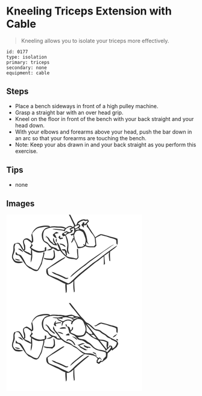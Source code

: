 # Kneeling Triceps Extension with Cable
> Kneeling allows you to isolate your triceps more effectively.

``` 
id: 0177 
type: isolation 
primary: triceps 
secondary: none 
equipment: cable 
``` 

## Steps

 - Place a bench sideways in front of a high pulley machine.
 - Grasp a straight bar with an over head grip.
 - Kneel on the floor in front of the bench with your back straight and your head down.
 - With your elbows and forearms above your head, push the bar down in an arc so that your forearms are touching the bench.
 - Note: Keep your abs drawn in and your back straight as you perform this exercise.

## Tips

 - none

## Images

<svg width="360" height="175pt" viewBox="0 0 270 175" xmlns="http://www.w3.org/2000/svg">
  <g fill="#FFF">
    <path d="M0 0h124.6c3.68 7 6.78 14.28 10.29 21.36-.59 1.17-1.18 2.33-1.77 3.5-1.92-1.15-3.86-2.67-6.21-2.61-3.31.06-5.88 2.45-8.5 4.15-6.08-4.49-13.98-2.48-20.95-3.43-3.57-.5-7.1.28-10.57 1.03-.33-.42-1-1.27-1.34-1.69-7.19-1.52-14.59-.24-21.55 1.73-7.33 2.58-12.05 9.48-14.27 16.65 1.2 4.08 1.22 8.39.93 12.6-2.96-2.39-5.59-5.75-9.58-6.37-4.31-.28-8.74 3.48-7.85 8.05.87 4.22 2.05 8.39 2.23 12.73-.42.63-.85 1.27-1.26 1.91-2.06-4.54-4.29-9.22-7.73-12.88-3.34-1.85-7.28-.18-10.54 1.04-2.93 4.25-1.23 9.62-2.26 14.36-.77 4.55-3.25 9.04-2.2 13.73 1.53 3.82 3.66 8.14 7.87 9.49 4.62 1.28 9.91 1.14 14.02-1.58-5.32-1.69-11.55.33-16.37-2.97-2.08-2.38-4.53-5.39-3.61-8.77 1-5.01 4.25-9.66 3.15-14.95-.94-3.54.75-6.76 2.19-9.87 2.16.4 4.95-.45 6.57 1.43 3.11 3.77 4.59 8.63 7.91 12.26 4.3 4.97 10.55 7.5 16.53 9.83-.68 4.66-1.3 9.35-1.17 14.07 4.2-7.66 2.99-16.62 2.4-24.95 4.92 3.04 10.51 5.92 16.47 5.35 4.26-.31 8.24-2 12.12-3.67-.12-2.49-.23-4.99-.37-7.49-3.82.4-2.43 4.29-2.58 6.9-4.76 1.24-9.85 2.29-14.68.74-4.55-1.48-8.85-3.71-12.85-6.31 1.17-1.5 2.36-2.98 3.57-4.44-.45-.71-1.33-2.14-1.78-2.86l-.85.7.03-3.5.69.94c.65-.59 1.94-1.78 2.59-2.37.79-5.47-.76-10.81-1.95-16.09 2.46-4.18 5.8-7.88 9.95-10.43 3.32-1.86 7.28-1.6 10.86-2.65 4.2-1.11 8.53-.71 12.8-.27-3.02.99-6.25 1.79-8.78 3.82-4.3 3.89-6.56 10.02-5.34 15.76.3 4.31 2.3 8.62 6 11.01 2.37 1.6 5.56 2.41 6.8 5.26 1.36 2.83 3.91 4.69 6.54 6.26-3.33 1.49-6.83 2.53-10.19 3.92 2.19.14 4.42.47 6.62.15 2.48-.44 4.15-2.44 5.9-4.06 2.98 1.6 5.83 3.43 8.71 5.2 1.83 1.13 4.03-.02 5.97-.21 3.77 4.97 8.09 9.61 13.18 13.24 5.47 4.12 12.76 2.25 18.9 4.56 2.27-1.36 4.82-3.26 4.17-6.31-.78-4.95-.57-9.97-.88-14.96-.33-.09-.99-.28-1.32-.37l-.48.22c-.38 5.07.25 10.15.94 15.16.44 2.54-1.96 4.9-4.44 3.62-6.01-1.98-12.82-1.34-18.27-4.87.4-.4 1.2-1.2 1.59-1.6-.14-2.4-.29-4.79-.38-7.19-1.14-1.54-2.12-3.23-3.55-4.53-2.25-.16-4.49.25-6.72.49 1.46 1.87 3.62 2.51 5.9 2.48 1.39 3.02 2.68 6.18 2.88 9.54-4.45-3.86-8.83-8.43-10.67-14.19-1.68-4.15-3.72-8.18-6.38-11.79-.32.82-.59 1.66-.82 2.51 1.44 4.16 3.71 7.99 5.08 12.18-2.81.52-4.9-.97-6.37-3.22-2.86-.84-5.75-1.64-8.55-2.66-3.38-1.32-5.41-4.47-7.72-7.06-2.05-2.46-5.55-2.92-7.78-5.12-3-5.98-3.03-13.38-.35-19.49.8-2.11 3.04-3.09 4.92-4.05 5.98-2.48 12.59-3.59 19.03-2.66 5.89.33 11.9.16 17.55 2.1-.61.71-1.83 2.12-2.44 2.83-7.4-1.86-15.16-2.32-22.76-1.78 8.03 2.4 16.63 1.22 24.55 4.13.83-1.5 1.64-3.01 2.43-4.53 2.05-1.24 4.07-2.54 6.23-3.57 2.01-1.22 4.17.57 6.16.92-1.64.74-3.29 1.45-4.95 2.13.41 1.9 1.45 3.5 2.82 4.85-2.01 3.58-5.81 1.93-8.43.14-1.96.84-3.93 1.65-5.92 2.44.54.42 1.08.85 1.62 1.27 1.91-.91 3.94-1.52 6.04-1.85-1.49 1.98-3.18 3.79-4.98 5.48-1.11-1.47-2.24-2.92-3.39-4.36-1.08 1.01-2.25 1.98-3.05 3.24.53 1.34 1.31 2.55 2.03 3.79 1.62-.34 3.25-.68 4.87-1.04 1.86 5.66 3.26 11.48 4.06 17.38-.19 5.36-2.17 11.05.26 16.2.6 1.7 2.43 2.24 3.86 3.02-1.35-3.22-3.01-6.53-2.57-10.12 1.11-9.27.2-19.36-4.9-27.39 3.18-3.17 7.6-3.93 11.65-5.39.96-1.76 2.1-3.42 3.27-5.03-1.97-.02-3.94-.09-5.91-.2 2.01-2.04 4.69-3.08 7.43-3.74.27 3.26 1.02 6.79-.43 9.88-1.49 2.03-4.39 1.81-6.54 2.67.66.93 1.39 1.8 2.1 2.7.9-.44 2.69-1.33 3.59-1.77l.6 6.62-2.14 1.23c-.08.94-.16 1.89-.25 2.83-1.54 1.59-2.49 3.53-2.23 5.77 2.14-2.47 4.69-4.93 4.76-8.47 2.92 5.73 6.38 11.34 7.22 17.85l.33.42.36.35c.48.01 1.44.05 1.93.07 4.68-.23 9.45-1.14 13.14-4.25 5.72 3.52 12.52 2.23 18.87 2.5 1.09-1.06 2.19-2.12 3.28-3.18-.8-5.1-.52-10.3-1.66-15.35 3.62-1.98 7.16-4.14 11.01-5.65 4.68 1.43 9.59 2.06 14.15 3.9 5 2.12 10.75 2.35 15.39 5.33 1.82 2.91-.6 7.68 2.94 9.81.72-3.88.73-7.85.16-11.75-6.15-2.87-12.96-3.63-19.31-5.91-4.66-1.06-9.16-3.01-13.94-3.4-4.14 1.08-7.47 4.04-11.01 6.31-3.02-5.51-6.88-10.49-10.01-15.94-2.02-2.84-4.19-5.6-5.04-9.06l-2.2-1.24c1.63-1.85 3.23-3.73 4.72-5.7-.71-1.12-1.38-2.28-2.19-3.32-1.41.02-2.79.36-4.17.59-4.84-2.44-9.86.36-14.05 2.81-3.68 1.58-2.83 6.48-6.03 8.66-3.81-7.11-7.08-14.49-10.78-21.66l.9-.01H270v175H0V0m98.52 34.68c-2.35 1.31-4.22 3.32-6.12 5.18 1.41 3.36 4.32 5.95 7.95 6.62-1.44-2.85-2.88-5.69-4.24-8.57 2.76-.24 5.52-.67 8.12-1.67-1.81-.71-3.72-2.6-5.71-1.56m-20.57 6.95c.61.83 1.85 2.51 2.46 3.34-1.14-.11-3.44-.35-4.58-.46 1.69.36 3.39.66 5.1.91 2.74 3.52 4.13 8.25 8.1 10.69 1.74 1.25 3.31 2.75 5.15 3.86 2.17.5 4.39.68 6.57 1.15-.36-1.22-.72-2.44-1.06-3.67-4.16-2.54-4.28-7.64-5.98-11.71-2.13 4.8.44 9.62 3.88 12.96-1.64-.55-3.28-1.09-4.91-1.67-.14-.46-.43-1.37-.57-1.83-2.7-1.42-4.88-3.58-6.13-6.38-1.5-3.47-5.04-5.22-8.03-7.19m25.57 3.05c1.07 1.44 1.87 3.29 3.6 4.07 1.86-.24 3.65-.85 5.46-1.33 0-.47 0-1.41-.01-1.88-1.73.09-3.46.2-5.19.31-.33-1.47.34-3.38-1.05-4.47-1 1.05-1.9 2.18-2.81 3.3M99.01 55c2.13-2.1 1.29-5.06 1.03-7.69-2.76 1.7-1.2 5.19-1.03 7.69m6.84 2.45c.76.78 1.53 1.54 2.31 2.3 4.04-.63 6.03 3.74 9.81 4.11-1.71-5.05-7.38-6.38-12.12-6.41m94.52 9.98c-11.84 8.16-23.63 16.36-35.55 24.41-7.75 6.65-16.25 12.33-24.08 18.89-4.89 4.15-10.51 7.82-13.82 13.47 4.51-2.34 7.73-6.37 11.75-9.38 4.76-3.62 9.26-7.56 14.11-11.06 6.34-4.22 11.69-9.77 18.18-13.8 6.09-4.62 12.68-8.56 18.48-13.56 5.54-5 12.38-8.21 18.17-12.88 2.06-1.68 4.5-2.77 6.67-4.29-5.19 1.68-9.39 5.28-13.91 8.2m-16.93 20.76c-5.03 3.74-10.43 6.99-15.23 11.05-11.97 9.95-24.87 18.86-35.67 30.17-3.14 2.3-5.56 6.29-9.59 6.91-6.76-3.43-13.91-6.03-20.46-9.9-5.51-2.04-10.98-4.23-16.45-6.37-3.84-2.44-3.03-7.73-3.92-11.6 5.61-5.09 12.62-8.14 18.79-12.42 3.58-2.18 6.96-4.67 10.59-6.77 2.34-1.47 5.02-2.83 6.17-5.53-13.55 6.33-25.48 15.57-37.64 24.15-1.27 4.62-.62 10.53 3.94 13.12 5.03 2.47 9.97 5.15 15.1 7.43 6.47 2.29 11.93 6.7 18.47 8.87-.57 6.1.59 12.19.84 18.28 1.05-.97 1.99-2.12 1.89-3.66.3-4.47.04-8.97-.2-13.44 5.59.65 9.76-3.21 13.63-6.6-.72 7.43-.49 15.06 1.04 22.38.64-.96 1.8-1.87 1.33-3.19-.63-6.8-.81-13.64-.88-20.46 11.71-11.87 25.24-21.7 38-32.38 4.16-3.67 9.14-6.23 13.32-9.87 2.33-1.98 4.72-3.89 7.2-5.69.39 5.59.45 11.19.19 16.79.85-.67 2.48-1.06 2.39-2.44-.12-5.2-1.46-10.32-1.15-15.55 3.19-2.32 6.36-4.68 9.65-6.89-1.74 4.96-.3 10.21-.05 15.3-.13 1.31.82 1.94 1.95 2.3-.02-6.33-.9-12.64-.21-18.97 4.7-4.12 10.92-6.62 14.22-12.19-12.97 8.27-25.25 17.57-37.26 27.17M23.13 67.86c3.9 1.52 6.58 5.3 10.82 5.97-1.42-1.83-2.91-3.62-4.7-5.1-1.79-1.27-4.07-.95-6.12-.87m70.53 2.56c.46 5.44 2.61 12.02-1.9 16.38-5.81.78-11.74.35-17.41-1.09.46 1.45 1.54 2.46 3.02 2.73 4.43 1.35 9.15.88 13.65 1.9 2.2-1.86 5.45-3.3 5.83-6.51.14-4.44-.17-8.94-1.53-13.18-.42-.06-1.25-.18-1.66-.23m-74.83 3.5c.1 1.96-1.38 5 1.16 5.89 1.98.86 4.63.23 6.11 2.07 7.48 8.82 11.71 21.49 23.28 25.95 4.08 2.32 9.48 6.31 13.93 2.53 3.09-3.67 4.76-8.32 7.19-12.42 1.44-7.9 4.8-15.37 5.54-23.39-.65.12-1.96.36-2.62.47 1.11 5-1.88 9.61-2.59 14.46-1.13 6.98-4.54 13.21-8.2 19.13-1.14 1.51-3.1.68-4.59.39-4.51-.93-8.03-4.09-12.14-5.93-3.1-1.35-6.1-3.42-7.52-6.6-2.44-5.05-4.91-10.1-8.29-14.61-1.62-2.61-5.06-2.74-7.73-3.57-.9-1.67-2.14-3.1-3.53-4.37m-1.86 13.64c2.39 3.27 6.88 3.46 10.57 3.06-3.08-2.17-6.98-2.37-10.57-3.06m73.09 26.11c2.29 1.93 4.58 3.99 7.52 4.89 5.85 2.15 11.44 4.88 17.13 7.38 2.83 1.91 6.79 2.68 8.99-.56-1.62-.01-3.23 0-4.84.03-6.12-3.54-12.65-6.35-19.39-8.47-2.92-1.69-5.96-3.17-9.41-3.27z"/>
    <path d="M142.46 18.31c2.55-3.97 7.15-5.69 11.44-7.05 2.37 2 5.14 1.17 7.82.42.36 2.32-1.45 3.73-3.2 4.77-.99.71-1.84 3.55-3.3 2.3.02-1.11.11-2.22.28-3.32-1.01-.12-2.01-.23-3.01-.34-.21.59-.61 1.77-.82 2.37-.76 1.09-2.32 1.98-2.02 3.52 1.42 1.76 3.08 3.31 4.72 4.87-.16-1.64-.25-3.27-.23-4.93 2.3.36 4.44-.11 6.09-1.85.01 1.62 0 3.23-.02 4.85 4.55 3.96 6.93 9.62 10.75 14.19 2.39 3.04 4.99 6.32 5.37 10.31.26 3.6.32 7.23.99 10.79-.93 1.16-1.84 2.34-2.74 3.53-5.54.13-11.33.6-16.41-2.07.44-2.09.88-4.19 1.24-6.29 1.33 1.76 2.9 3.31 4.72 4.55-.87-2.02-2.52-3.73-2.89-5.94-.94-7.24-2.12-14.92-6.36-21.03-2.2-3.74-7.66-2.31-9.91-6.04.7-1.52 2.84-3.09 1.92-4.94-.39-2.1-2.87-2.08-4.43-2.67z"/>
    <path d="M135.02 24.36c3.14-1.51 6.32-4.22 10.04-3.04-1.3 3.15-4.62 4.61-7.25 6.46-.91-1.16-1.84-2.3-2.79-3.42zM137.95 29.07c1.81-.89 3.6-1.8 5.39-2.72.59 1 1.19 2 1.79 2.99-2.66.31-5.28.87-7.9 1.41l.72-1.68zM140.23 32.27c4.02-2.26 8.74 0 12.18 2.33 2.08 3.57 3.2 7.59 4.63 11.44 1.87 4.75.22 9.8-1.03 14.46-.72-.71-1.43-1.43-2.13-2.14l-.89.97c.6.7 1.21 1.39 1.8 2.1-3.45 2.56-7.81 3.15-11.89 1.98-1.36-4.45-3.63-8.51-5.73-12.63-1.73-3.12-1.41-6.81-2.44-10.15 1.49-2.96 2.04-7 5.5-8.36zM35.29 51.34c1.23-2.46 4.74-2.49 6.88-1.36 2.4 1.65 4.61 3.57 7.09 5.11.02 1.73.13 3.46.42 5.17-1.02 1.63-2.05 3.26-3.1 4.87.99 1.23 1.99 2.45 2.96 3.7-.61 3.27-.77 6.61-.57 9.93-3.43-4.24-9.32-4.81-13.6-7.92.72-.44 1.45-.87 2.18-1.28.15-3.41.58-7.04-.87-10.24-1.15-2.46-1.95-5.26-1.39-7.98z"/>
  </g>
  <g fill="#333">
    <path d="M124.6 0h3.52l-.9.01c3.7 7.17 6.97 14.55 10.78 21.66 3.2-2.18 2.35-7.08 6.03-8.66 4.19-2.45 9.21-5.25 14.05-2.81 1.38-.23 2.76-.57 4.17-.59.81 1.04 1.48 2.2 2.19 3.32-1.49 1.97-3.09 3.85-4.72 5.7l2.2 1.24c.85 3.46 3.02 6.22 5.04 9.06 3.13 5.45 6.99 10.43 10.01 15.94 3.54-2.27 6.87-5.23 11.01-6.31 4.78.39 9.28 2.34 13.94 3.4 6.35 2.28 13.16 3.04 19.31 5.91.57 3.9.56 7.87-.16 11.75-3.54-2.13-1.12-6.9-2.94-9.81-4.64-2.98-10.39-3.21-15.39-5.33-4.56-1.84-9.47-2.47-14.15-3.9-3.85 1.51-7.39 3.67-11.01 5.65 1.14 5.05.86 10.25 1.66 15.35-1.09 1.06-2.19 2.12-3.28 3.18-6.35-.27-13.15 1.02-18.87-2.5-3.69 3.11-8.46 4.02-13.14 4.25-.49-.02-1.45-.06-1.93-.07l-.36-.35-.33-.42c-.84-6.51-4.3-12.12-7.22-17.85-.07 3.54-2.62 6-4.76 8.47-.26-2.24.69-4.18 2.23-5.77.09-.94.17-1.89.25-2.83l2.14-1.23-.6-6.62c-.9.44-2.69 1.33-3.59 1.77-.71-.9-1.44-1.77-2.1-2.7 2.15-.86 5.05-.64 6.54-2.67 1.45-3.09.7-6.62.43-9.88-2.74.66-5.42 1.7-7.43 3.74 1.97.11 3.94.18 5.91.2-1.17 1.61-2.31 3.27-3.27 5.03-4.05 1.46-8.47 2.22-11.65 5.39 5.1 8.03 6.01 18.12 4.9 27.39-.44 3.59 1.22 6.9 2.57 10.12-1.43-.78-3.26-1.32-3.86-3.02-2.43-5.15-.45-10.84-.26-16.2-.8-5.9-2.2-11.72-4.06-17.38-1.62.36-3.25.7-4.87 1.04-.72-1.24-1.5-2.45-2.03-3.79.8-1.26 1.97-2.23 3.05-3.24 1.15 1.44 2.28 2.89 3.39 4.36 1.8-1.69 3.49-3.5 4.98-5.48-2.1.33-4.13.94-6.04 1.85-.54-.42-1.08-.85-1.62-1.27 1.99-.79 3.96-1.6 5.92-2.44 2.62 1.79 6.42 3.44 8.43-.14-1.37-1.35-2.41-2.95-2.82-4.85 1.66-.68 3.31-1.39 4.95-2.13-1.99-.35-4.15-2.14-6.16-.92-2.16 1.03-4.18 2.33-6.23 3.57-.79 1.52-1.6 3.03-2.43 4.53-7.92-2.91-16.52-1.73-24.55-4.13 7.6-.54 15.36-.08 22.76 1.78.61-.71 1.83-2.12 2.44-2.83-5.65-1.94-11.66-1.77-17.55-2.1-6.44-.93-13.05.18-19.03 2.66-1.88.96-4.12 1.94-4.92 4.05-2.68 6.11-2.65 13.51.35 19.49 2.23 2.2 5.73 2.66 7.78 5.12 2.31 2.59 4.34 5.74 7.72 7.06 2.8 1.02 5.69 1.82 8.55 2.66 1.47 2.25 3.56 3.74 6.37 3.22-1.37-4.19-3.64-8.02-5.08-12.18.23-.85.5-1.69.82-2.51 2.66 3.61 4.7 7.64 6.38 11.79 1.84 5.76 6.22 10.33 10.67 14.19-.2-3.36-1.49-6.52-2.88-9.54-2.28.03-4.44-.61-5.9-2.48 2.23-.24 4.47-.65 6.72-.49 1.43 1.3 2.41 2.99 3.55 4.53.09 2.4.24 4.79.38 7.19-.39.4-1.19 1.2-1.59 1.6 5.45 3.53 12.26 2.89 18.27 4.87 2.48 1.28 4.88-1.08 4.44-3.62-.69-5.01-1.32-10.09-.94-15.16l.48-.22c.33.09.99.28 1.32.37.31 4.99.1 10.01.88 14.96.65 3.05-1.9 4.95-4.17 6.31-6.14-2.31-13.43-.44-18.9-4.56-5.09-3.63-9.41-8.27-13.18-13.24-1.94.19-4.14 1.34-5.97.21-2.88-1.77-5.73-3.6-8.71-5.2-1.75 1.62-3.42 3.62-5.9 4.06-2.2.32-4.43-.01-6.62-.15 3.36-1.39 6.86-2.43 10.19-3.92-2.63-1.57-5.18-3.43-6.54-6.26-1.24-2.85-4.43-3.66-6.8-5.26-3.7-2.39-5.7-6.7-6-11.01-1.22-5.74 1.04-11.87 5.34-15.76 2.53-2.03 5.76-2.83 8.78-3.82-4.27-.44-8.6-.84-12.8.27-3.58 1.05-7.54.79-10.86 2.65-4.15 2.55-7.49 6.25-9.95 10.43 1.19 5.28 2.74 10.62 1.95 16.09-.65.59-1.94 1.78-2.59 2.37l-.69-.94-.03 3.5.85-.7c.45.72 1.33 2.15 1.78 2.86-1.21 1.46-2.4 2.94-3.57 4.44 4 2.6 8.3 4.83 12.85 6.31 4.83 1.55 9.92.5 14.68-.74.15-2.61-1.24-6.5 2.58-6.9.14 2.5.25 5 .37 7.49-3.88 1.67-7.86 3.36-12.12 3.67-5.96.57-11.55-2.31-16.47-5.35.59 8.33 1.8 17.29-2.4 24.95-.13-4.72.49-9.41 1.17-14.07-5.98-2.33-12.23-4.86-16.53-9.83-3.32-3.63-4.8-8.49-7.91-12.26-1.62-1.88-4.41-1.03-6.57-1.43-1.44 3.11-3.13 6.33-2.19 9.87 1.1 5.29-2.15 9.94-3.15 14.95-.92 3.38 1.53 6.39 3.61 8.77 4.82 3.3 11.05 1.28 16.37 2.97-4.11 2.72-9.4 2.86-14.02 1.58-4.21-1.35-6.34-5.67-7.87-9.49-1.05-4.69 1.43-9.18 2.2-13.73 1.03-4.74-.67-10.11 2.26-14.36 3.26-1.22 7.2-2.89 10.54-1.04 3.44 3.66 5.67 8.34 7.73 12.88.41-.64.84-1.28 1.26-1.91-.18-4.34-1.36-8.51-2.23-12.73-.89-4.57 3.54-8.33 7.85-8.05 3.99.62 6.62 3.98 9.58 6.37.29-4.21.27-8.52-.93-12.6 2.22-7.17 6.94-14.07 14.27-16.65 6.96-1.97 14.36-3.25 21.55-1.73.34.42 1.01 1.27 1.34 1.69 3.47-.75 7-1.53 10.57-1.03 6.97.95 14.87-1.06 20.95 3.43 2.62-1.7 5.19-4.09 8.5-4.15 2.35-.06 4.29 1.46 6.21 2.61.59-1.17 1.18-2.33 1.77-3.5C131.38 14.28 128.28 7 124.6 0m17.86 18.31c1.56.59 4.04.57 4.43 2.67.92 1.85-1.22 3.42-1.92 4.94 2.25 3.73 7.71 2.3 9.91 6.04 4.24 6.11 5.42 13.79 6.36 21.03.37 2.21 2.02 3.92 2.89 5.94-1.82-1.24-3.39-2.79-4.72-4.55-.36 2.1-.8 4.2-1.24 6.29 5.08 2.67 10.87 2.2 16.41 2.07.9-1.19 1.81-2.37 2.74-3.53-.67-3.56-.73-7.19-.99-10.79-.38-3.99-2.98-7.27-5.37-10.31-3.82-4.57-6.2-10.23-10.75-14.19.02-1.62.03-3.23.02-4.85-1.65 1.74-3.79 2.21-6.09 1.85-.02 1.66.07 3.29.23 4.93-1.64-1.56-3.3-3.11-4.72-4.87-.3-1.54 1.26-2.43 2.02-3.52.21-.6.61-1.78.82-2.37 1 .11 2 .22 3.01.34-.17 1.1-.26 2.21-.28 3.32 1.46 1.25 2.31-1.59 3.3-2.3 1.75-1.04 3.56-2.45 3.2-4.77-2.68.75-5.45 1.58-7.82-.42-4.29 1.36-8.89 3.08-11.44 7.05m-7.44 6.05c.95 1.12 1.88 2.26 2.79 3.42 2.63-1.85 5.95-3.31 7.25-6.46-3.72-1.18-6.9 1.53-10.04 3.04m2.93 4.71l-.72 1.68c2.62-.54 5.24-1.1 7.9-1.41-.6-.99-1.2-1.99-1.79-2.99-1.79.92-3.58 1.83-5.39 2.72m2.28 3.2c-3.46 1.36-4.01 5.4-5.5 8.36 1.03 3.34.71 7.03 2.44 10.15 2.1 4.12 4.37 8.18 5.73 12.63 4.08 1.17 8.44.58 11.89-1.98-.59-.71-1.2-1.4-1.8-2.1l.89-.97c.7.71 1.41 1.43 2.13 2.14 1.25-4.66 2.9-9.71 1.03-14.46-1.43-3.85-2.55-7.87-4.63-11.44-3.44-2.33-8.16-4.59-12.18-2.33M35.29 51.34c-.56 2.72.24 5.52 1.39 7.98 1.45 3.2 1.02 6.83.87 10.24-.73.41-1.46.84-2.18 1.28 4.28 3.11 10.17 3.68 13.6 7.92-.2-3.32-.04-6.66.57-9.93-.97-1.25-1.97-2.47-2.96-3.7 1.05-1.61 2.08-3.24 3.1-4.87-.29-1.71-.4-3.44-.42-5.17-2.48-1.54-4.69-3.46-7.09-5.11-2.14-1.13-5.65-1.1-6.88 1.36z"/>
    <path d="M98.52 34.68c1.99-1.04 3.9.85 5.71 1.56-2.6 1-5.36 1.43-8.12 1.67 1.36 2.88 2.8 5.72 4.24 8.57-3.63-.67-6.54-3.26-7.95-6.62 1.9-1.86 3.77-3.87 6.12-5.18zM77.95 41.63c2.99 1.97 6.53 3.72 8.03 7.19 1.25 2.8 3.43 4.96 6.13 6.38.14.46.43 1.37.57 1.83 1.63.58 3.27 1.12 4.91 1.67-3.44-3.34-6.01-8.16-3.88-12.96 1.7 4.07 1.82 9.17 5.98 11.71.34 1.23.7 2.45 1.06 3.67-2.18-.47-4.4-.65-6.57-1.15-1.84-1.11-3.41-2.61-5.15-3.86-3.97-2.44-5.36-7.17-8.1-10.69-1.71-.25-3.41-.55-5.1-.91 1.14.11 3.44.35 4.58.46-.61-.83-1.85-2.51-2.46-3.34zM103.52 44.68c.91-1.12 1.81-2.25 2.81-3.3 1.39 1.09.72 3 1.05 4.47 1.73-.11 3.46-.22 5.19-.31.01.47.01 1.41.01 1.88-1.81.48-3.6 1.09-5.46 1.33-1.73-.78-2.53-2.63-3.6-4.07zM99.01 55c-.17-2.5-1.73-5.99 1.03-7.69.26 2.63 1.1 5.59-1.03 7.69zM105.85 57.45c4.74.03 10.41 1.36 12.12 6.41-3.78-.37-5.77-4.74-9.81-4.11-.78-.76-1.55-1.52-2.31-2.3zM200.37 67.43c4.52-2.92 8.72-6.52 13.91-8.2-2.17 1.52-4.61 2.61-6.67 4.29-5.79 4.67-12.63 7.88-18.17 12.88-5.8 5-12.39 8.94-18.48 13.56-6.49 4.03-11.84 9.58-18.18 13.8-4.85 3.5-9.35 7.44-14.11 11.06-4.02 3.01-7.24 7.04-11.75 9.38 3.31-5.65 8.93-9.32 13.82-13.47 7.83-6.56 16.33-12.24 24.08-18.89 11.92-8.05 23.71-16.25 35.55-24.41z"/>
    <path d="M183.44 88.19c12.01-9.6 24.29-18.9 37.26-27.17-3.3 5.57-9.52 8.07-14.22 12.19-.69 6.33.19 12.64.21 18.97-1.13-.36-2.08-.99-1.95-2.3-.25-5.09-1.69-10.34.05-15.3-3.29 2.21-6.46 4.57-9.65 6.89-.31 5.23 1.03 10.35 1.15 15.55.09 1.38-1.54 1.77-2.39 2.44.26-5.6.2-11.2-.19-16.79-2.48 1.8-4.87 3.71-7.2 5.69-4.18 3.64-9.16 6.2-13.32 9.87-12.76 10.68-26.29 20.51-38 32.38.07 6.82.25 13.66.88 20.46.47 1.32-.69 2.23-1.33 3.19-1.53-7.32-1.76-14.95-1.04-22.38-3.87 3.39-8.04 7.25-13.63 6.6.24 4.47.5 8.97.2 13.44.1 1.54-.84 2.69-1.89 3.66-.25-6.09-1.41-12.18-.84-18.28-6.54-2.17-12-6.58-18.47-8.87-5.13-2.28-10.07-4.96-15.1-7.43-4.56-2.59-5.21-8.5-3.94-13.12 12.16-8.58 24.09-17.82 37.64-24.15-1.15 2.7-3.83 4.06-6.17 5.53-3.63 2.1-7.01 4.59-10.59 6.77-6.17 4.28-13.18 7.33-18.79 12.42.89 3.87.08 9.16 3.92 11.6 5.47 2.14 10.94 4.33 16.45 6.37 6.55 3.87 13.7 6.47 20.46 9.9 4.03-.62 6.45-4.61 9.59-6.91 10.8-11.31 23.7-20.22 35.67-30.17 4.8-4.06 10.2-7.31 15.23-11.05zM23.13 67.86c2.05-.08 4.33-.4 6.12.87 1.79 1.48 3.28 3.27 4.7 5.1-4.24-.67-6.92-4.45-10.82-5.97zM93.66 70.42c.41.05 1.24.17 1.66.23 1.36 4.24 1.67 8.74 1.53 13.18-.38 3.21-3.63 4.65-5.83 6.51-4.5-1.02-9.22-.55-13.65-1.9-1.48-.27-2.56-1.28-3.02-2.73 5.67 1.44 11.6 1.87 17.41 1.09 4.51-4.36 2.36-10.94 1.9-16.38zM18.83 73.92c1.39 1.27 2.63 2.7 3.53 4.37 2.67.83 6.11.96 7.73 3.57 3.38 4.51 5.85 9.56 8.29 14.61 1.42 3.18 4.42 5.25 7.52 6.6 4.11 1.84 7.63 5 12.14 5.93 1.49.29 3.45 1.12 4.59-.39 3.66-5.92 7.07-12.15 8.2-19.13.71-4.85 3.7-9.46 2.59-14.46.66-.11 1.97-.35 2.62-.47-.74 8.02-4.1 15.49-5.54 23.39-2.43 4.1-4.1 8.75-7.19 12.42-4.45 3.78-9.85-.21-13.93-2.53-11.57-4.46-15.8-17.13-23.28-25.95-1.48-1.84-4.13-1.21-6.11-2.07-2.54-.89-1.06-3.93-1.16-5.89zM16.97 87.56c3.59.69 7.49.89 10.57 3.06-3.69.4-8.18.21-10.57-3.06z"/>
    <path d="M90.06 113.67c3.45.1 6.49 1.58 9.41 3.27 6.74 2.12 13.27 4.93 19.39 8.47 1.61-.03 3.22-.04 4.84-.03-2.2 3.24-6.16 2.47-8.99.56-5.69-2.5-11.28-5.23-17.13-7.38-2.94-.9-5.23-2.96-7.52-4.89z"/>
  </g>
</svg>

<svg width="360" height="175pt" viewBox="0 0 270 175" xmlns="http://www.w3.org/2000/svg">
  <g fill="#FFF">
    <path d="M0 0h124.53c2.16 2.99 4 6.23 6.54 8.93 5.67 5.7 9.95 12.58 15.31 18.56-2.46-.51-4.94-.88-7.42-1.26-3.22-.59-5.9-2.78-9.12-3.39-4.35.03-8.48 2.01-12.85 1.9-3.62-.53-7.19-1.5-10.89-1.4-6.42.14-12.94-1.33-19.22.68l-1.36-1.68c-6.97-1.57-14.1-.2-20.9 1.5C57 26.26 52.03 33.3 49.74 40.66c1.21 4.1 1.21 8.44.91 12.67-3.07-2.86-6.28-5.76-10.46-6.85-2.89 1.28-6.69 2.7-6.91 6.42-.12 5.02 2.3 9.74 2.21 14.81l-1.3 1.9c-2.05-4.52-4.29-9.13-7.66-12.81-3.3-1.87-7.3-.26-10.56.97-3.15 4.55-1.01 10.36-2.49 15.39-.99 4.71-3.73 9.93-1.21 14.6 1.59 3.34 3.89 6.96 7.79 7.76 4.46.72 9.45.94 13.32-1.8-4.35-.91-8.86-.53-13.22-1.38-3.6-.71-5.57-4.19-6.86-7.3-.52-4.66 2.31-8.74 3.25-13.15.43-2.96-.4-5.92-.21-8.89.6-2 1.56-3.86 2.34-5.8 2.17.4 4.99-.48 6.61 1.41 3.12 3.78 4.61 8.64 7.92 12.29 4.31 4.94 10.57 7.51 16.55 9.81-.65 4.67-1.3 9.37-1.21 14.1 4.15-7.68 3.01-16.61 2.4-24.95 4.01 2.43 8.3 4.69 13.01 5.3 3.31.25 6.57-.5 9.84-.88.26 5.5-2 10.61-3.09 15.9-1.03 4.92-2.81 9.71-5.46 13.99-1.2 1.77-1.84 4.12-3.74 5.28-4.56.15-8.58-2.41-12.39-4.61-3.69-2.15-8.24-3.61-10.35-7.64-2.95-5.6-5.41-11.58-9.64-16.4-1.89-1.49-4.42-1.83-6.67-2.53a74.178 74.178 0 0 0-3.61-4.47c-.14 1.83-.26 3.67-.36 5.51 2.67.99 6.11.66 8.04 3.06 6.25 7.84 10.42 17.47 18.66 23.59 5.15 1.44 9.17 6.21 14.77 5.91 5.02-.85 6.19-6.58 8.58-10.24 2.71-4.02 2.95-8.97 4.37-13.48 1.3-4.76 3.32-9.54 2.71-14.59 1.22-.72 2.5-1.37 3.62-2.26.29-2.23.11-4.48.12-6.72-.97.05-1.94.11-2.91.16.08 2.04.17 4.09.29 6.13-5.03 1.47-10.52 2.43-15.6.59-4.24-1.54-8.3-3.59-12.08-6.07 1.16-1.51 2.35-3.01 3.56-4.49-.47-.74-1.42-2.22-1.89-2.96L49.89 59c-.03-1.34-.06-2.67-.08-4.01l.66 1.39c.71-.63 2.13-1.89 2.85-2.52.76-5.48-.79-10.83-1.98-16.13 2.46-4.15 5.77-7.83 9.89-10.39 3.33-1.86 7.28-1.65 10.88-2.67 4.23-1.2 8.63-.71 12.93-.28-3.03.98-6.25 1.81-8.79 3.83-4.36 3.9-6.58 10.1-5.35 15.86.3 4.33 2.38 8.64 6.12 10.99 2.37 1.56 5.48 2.4 6.69 5.23 1.37 2.82 3.93 4.64 6.54 6.2-3.33 1.55-6.86 2.53-10.25 3.91 2.16.15 4.35.45 6.52.18 2.44-.52 4.1-2.53 6.13-3.82 3.12 1.12 5.58 3.38 8.34 5.13 2.59 1.02 5.48.48 8.2.47 2.75 2.08 5.38 4.4 8.55 5.84 4.66 2.4 10 3.48 14.1 6.89 3.02 2.51 7.1 3.31 9.94 6.1 4.17 3.79 8.37 7.65 13.56 10.04-5.77 1.07-9.55 5.82-14.07 9.1-5.21 4.34-11.11 8.24-14.54 14.27 4.34-2.84 7.92-6.63 11.98-9.83 5.7-4.52 11.36-9.08 17.14-13.49 7.5.98 15.25 1.28 22.17 4.67 1.31 1.58 2.59 3.17 3.97 4.68-.69.88-1.38 1.76-2.08 2.64-.12 1.6-.23 3.2-.32 4.8 1.52.88 3.04 1.75 4.56 2.63 1.26-1 2.51-2.02 3.77-3.03l-.87-.72c1.29-.11 2.58-.23 3.88-.33 3.33-2.38 6.81-4.7 9.52-7.8.91-2.92.9-6.01 1.09-9.03 2.72-2.45 5.49-4.85 7.99-7.53l1.29 1.77c2.38-2.01 4.78-3.98 7.33-5.77 2.56-1.68 3.19-4.93 4.55-7.48-.67-2.69-1.65-5.66-4.46-6.82-6.98-3.14-13.95-6.61-19.73-11.72-3.07-2.3-6.71-3.73-9.5-6.44-3.4-3.17-8.26-3.36-12.59-4.24-.37-.38-1.11-1.15-1.48-1.53l-.56-.41c-4.03-3.93-7.99-8.15-13.22-10.49-3.85-1.35-5.37-5.42-8.16-8.04-2.08-1.93-4.18-3.86-5.92-6.12C140.54 16.64 134.01 8.3 127.42 0H270v175H0V0m177.57 44.5c-.73.03-2.19.1-2.93.14 1.24.56 2.57 1.78 3.99.96 3.37-1.64 6.45-3.86 10.04-5.05 4.36 1.55 9.06 1.87 13.36 3.59 5.19 2.5 11.31 2.51 16.22 5.67 1.91 2.81-1.06 8.15 2.92 9.38.61-3.75.68-7.58-.04-11.32-3.72-1.63-7.56-2.94-11.58-3.61-6.82-1.92-13.59-4.13-20.51-5.67-4.42.16-7.82 3.74-11.47 5.91m34.32 23.35c4.02-.51 6.71-3.71 8.84-6.85-2.96 2.25-6.95 3.45-8.84 6.85m-188.82-.07c3.88 1.62 6.67 5.16 10.82 6.17-1.33-1.9-2.83-3.71-4.62-5.18-1.82-1.25-4.12-.97-6.2-.99m70.71 2.12c.13 5.61 2.66 12.37-1.98 16.89-5.82.88-11.76.37-17.44-1.06.29.47.86 1.41 1.14 1.88 4.81 2.47 10.44 1.47 15.57 2.7 2.64-2.05 6.43-4.14 5.79-8.11-.4-4.11.59-9.41-3.08-12.3m124.88 2c.32 1.36 2.1 2.57 3.47 2.02 1.17-1.68-2.63-3.77-3.47-2.02M112.47 86.33c-10.59 5.76-20.33 12.93-30.13 19.9-1.03.8-2.71 1.31-2.56 2.9-.95 4.31.09 9.51 4.19 11.84 5.01 2.47 9.94 5.13 15.04 7.42 6.51 2.27 11.96 6.72 18.54 8.88-.53 6.13.56 12.26.89 18.38.89-1.05 1.89-2.18 1.82-3.67.29-4.5.04-9.02-.2-13.53 5.61.68 9.76-3.23 13.65-6.6-.67 7.47-.54 15.13 1.09 22.47.53-1.02 1.64-1.93 1.25-3.22-.64-6.82-.8-13.68-.86-20.53 9.28-9.4 19.77-17.51 29.96-25.88-1.55.18-3.27 0-4.57 1.02-6.87 4.61-13.07 10.11-19.36 15.48-4.78 3.86-8.65 8.69-13.48 12.5-1.53 1.24-3.42 3.5-5.59 2.31-4.91-2.76-10.34-4.41-15.23-7.19-6.76-3.95-14.51-5.74-21.51-9.14-3.16-2.85-2.56-7.6-3.24-11.43 2.53-1.93 5.04-3.91 7.79-5.52 8.85-5.17 17.44-10.77 25.9-16.54-1.13-.37-2.37-.67-3.39.15m-95.53 1.26c2.5 3.14 6.9 3.44 10.6 3.02-3.12-2.11-7-2.37-10.6-3.02M90.1 113.7c2.29 1.91 4.57 3.96 7.49 4.84 5.9 2.16 11.53 4.9 17.26 7.44 2.75 1.85 6.64 2.6 8.76-.57-1.59-.01-3.17-.01-4.75.02-6.16-3.5-12.67-6.37-19.43-8.49-2.89-1.68-5.92-3.07-9.33-3.24z"/>
    <path d="M80.78 27.77c6.16-2.22 12.88-3.56 19.38-2.19 4.45.08 8.91.07 13.29.97-3.56.72-7.1 1.58-10.7 2.08-3.75-.16-7.52-.55-11.26 0 3.19.8 6.47 1.22 9.73 1.72.49 1.03.9 2.08 1.3 3.14 3.03 1.26 5.91 2.83 8.87 4.23-.87 2.51-1.39 5.14-1.03 7.8 1.47-1.79 1.81-4.14 2.59-6.26 4.17-5.11 11.91-6.23 17.41-2.56-.66 1.05-1.28 2.13-1.85 3.23.59.87 1.22 1.72 1.89 2.55 1.36-2.54 2.04-5.77 4.67-7.37 2.21-1.41 4.38-3.03 6.94-3.72 4.69-.32 10.03 2.03 11.72 6.68 2.11 5.35 5.19 11.01 3.69 16.93-1.15 3.09-1.73 7.25-5.42 8.33-4.98 1.29-10.86 1.9-15.35-1.12-2.97-1.81-6.85-1.98-9.18-4.82 1.79-1.81 3.51-3.68 5.24-5.55-.04-1.55-.06-3.11-.08-4.67-.41.14-1.24.43-1.65.57.21 2.74-1.16 4.91-3.15 6.64-.72-2.04-1.18-4.19-2.18-6.12-1.2-1.52-3.37-1.79-5-2.61 2.44 4.22 4.02 8.85 4.83 13.65 2.71 1.63 5.56 3.03 8.48 4.26 3.22 1.35 4.9 4.65 7.21 7.07 2.2 2.57 5.88 2.45 8.91 3.22 4.99.95 7.92 5.85 12.77 7.19 5.45 1.81 8.27 7.29 13.18 9.94 6.46 4.44 14.89 3.58 21.77 7.08.8 2.33.23 4.94.42 7.38-1.73 1.83-3.5 3.62-5.22 5.46-.21 2.05-1.56 3.54-3.04 4.84a266.6 266.6 0 0 1-1.52-2.02c-1.59 1.26-3.17 2.55-4.75 3.82-.84-.77-1.68-1.54-2.51-2.31 1.74-1.76 2.6-5.33 5.45-5.38 1.05 1.17 1.96 2.53 3.43 3.23-.95-2.14-2.56-3.86-4.26-5.42-.76.44-1.52.88-2.27 1.31-1.26-.73-2.53-1.45-3.81-2.13-.88-2.42-1.47-4.95-1.62-7.52-2.12-.94-4.3-1.75-6.55-2.27 1.22 2.4 3.76 3.26 6.17 3.98v3.87c-5.06-6.37-13.71-4.8-20.81-5.56-6.15-2.47-11.4-6.6-16.27-11.01-2.81-2.82-7.11-3.2-9.89-6.03-4.21-4.07-10.4-4.63-15.13-7.81-3.04-2.49-6.56-4.61-8.64-8.05-1.73-3.01-4.09-5.58-5.92-8.52-4.37-2.63-5.38-7.88-7.4-12.18-.21 2.03-1.42 4.27-.15 6.19 3.7 6.74 10.12 11.54 13.48 18.54-1.98-.21-3.95-.47-5.92-.77a33.57 33.57 0 0 0-1.46-3.09c-3.81-1.7-8.4-1.75-11.63-4.63-2.03-1.64-3.39-3.9-5.16-5.79-2.04-2.12-5.41-2.35-7.35-4.55-3.1-6.28-2.95-14.02.03-20.33 1.27-1.74 3.38-2.65 5.28-3.54m13.97 15.5c1.1 1.48 2.82 2.27 4.56 2.71l-1.2-4.72c3.79-1.14 7.73-1.61 11.67-1.84-.45-.39-1.34-1.18-1.78-1.58-3.52-.06-7.01.84-10.34 1.9.69-1.58 1.15-3.24 1.35-4.95-2.16 2.28-4.6 5.13-4.26 8.48m-16.84-1.09c.69.66 2.06 1.99 2.74 2.66-1.65-.07-3.3-.12-4.95-.16 1.68.25 3.37.46 5.06.61 2.26 2.83 3.7 6.22 6.03 9 2.52 2.08 5.22 3.95 7.69 6.1.7-.06 2.1-.19 2.8-.26-4.03-3.84-9.33-6.7-11.71-11.98-1.23-2.68-4.07-3.93-6.15-5.83-.38-.03-1.13-.11-1.51-.14m39.74-.41c.37 1.43.76 2.86 1.15 4.29.44.18 1.33.53 1.78.71-.16-1.37-.3-2.73-.44-4.1-.62-.22-1.87-.67-2.49-.9m-11.98 8.94c4.34.38 8.66-.31 12.99-.46-.13-.39-.38-1.17-.5-1.56-4.22-1.5-9-.87-12.49 2.02m-3.84 6.6c3.44 2.16 7.42 3.15 11.3 4.21-.31-1.1-1.03-1.93-2.16-2.22-2.82-1.44-5.95-2.26-9.14-1.99m16.24 6.17c2.49.64 5.06.66 7.61.73-.16-1.24-.34-2.48-.5-3.72-2.84-.37-5.2 1-7.11 2.99m12.5 2.5c3.6 2.12 7.09 4.4 10.22 7.2-.36-4.9-6.28-6.24-10.22-7.2m-7.95 5.67c-1.41.52-2.73 1.45-3.39 2.84 1.72.69 3.14-.65 4.67-1.2 4.1 1.14 8.24 3.63 10.15 7.58.66 1.2 1.41 3.02 3.22 2.34-1.74-6.24-8.04-11.59-14.65-11.56m18.7 11.34c-.03.05-.11.15-.15.2 3.62-.25 4.33 4.09 7.03 5.61 2.3 1.36 4.7 2.53 6.97 3.93 2.17 1.33 4.81.52 7.18.31-.76-.18-2.29-.53-3.05-.71-4.49-3.15-9.97-4.65-14.16-8.26 3.92-1.1 7.44-3.75 11.7-2.93-1.32-.51-2.62-1.05-3.91-1.63-4.19.06-7.44 3.3-11.61 3.48m13.09.21c-.13.39-.4 1.18-.54 1.58 2.03 2.66 5.32 3.72 8.31 4.87.07-.3.22-.89.3-1.18 1.81.16 3.63.27 5.45.3l-1.32-1.83c-4.36-.14-8.38-1.78-12.2-3.74zM122.49 26.58c3.17-.48 6.35-1.32 9.59-1.16 1.13.87 2.21 1.8 3.24 2.79-4.41 1.21-8.66-.36-12.83-1.63z"/>
    <path d="M111.39 28.92c2.23-.36 4.44-.81 6.68-1.03 4.24.15 8.23 1.78 12.35 2.62-.07.43-.22 1.28-.3 1.7.93.14 2.8.41 3.74.55-.92.94-1.83 1.87-2.74 2.81-3.1-2.41-7.33-3.77-11.18-2.51-2.44.67-4.57 2.11-6.98 2.88-3.53-.22-6.08-3.24-9.57-3.67-.29-.48-.87-1.45-1.16-1.94 3.28.18 6.57.46 9.82 1.03-.16-.61-.49-1.83-.66-2.44zM130.13 30.29c4.45 1.02 8.61-2.71 12.92-1.16-2.48.71-5.1 1.12-7.34 2.47-1.88-.34-3.77-.66-5.58-1.31zM160.07 41.55c7.51 2.04 10.87 10.12 18.09 12.66 3.14.83 6.77.96 9.15 3.48 3.41 3.48 8.53 4.53 11.74 8.26 2.08 2.59 5.34 3.6 8.37 4.64.3.39.91 1.19 1.22 1.59 3.87 1.73 7.93 3.33 11.25 6.02-.53 5.08-3.82 10.04-8.67 12 .27-2.04-.77-3.77-1.68-5.46l-4.01-.51c-.94 1.46-1.9 2.92-2.92 4.33-1.11-1.83.03-3.72.3-5.59.07-1.96-.13-3.93.1-5.88-4.04-2.16-8.28-4.36-12.97-4.5-2.5-.35-5.76.26-7.26-2.31-7.52-9.62-15.04-19.23-22.71-28.73zM157.13 41.47c4.76 6.02 9.64 11.94 14.22 18.1-.13.32-.37.97-.49 1.29-2.24 1.66-4.85-.7-7.13-1.27-1.26-1.42-2.76-2.58-4.29-3.69.23-4.93.14-9.94-2.31-14.43zM37.92 49.44c4.59-1.08 7.51 3.63 11.15 5.52.13 1.78.33 3.55.65 5.31-1.03 1.64-2.08 3.27-3.13 4.89 1 1.21 2 2.41 2.98 3.64-.53 3.31-.76 6.67-.64 10.02-3.35-4.34-9.33-4.82-13.59-7.98.73-.44 1.47-.87 2.21-1.29.25-3.97.44-8.18-1.55-11.77-.99-2.65-2.13-7.85 1.92-8.34z"/>
    <path d="M158.96 58.5c5.36 3.01 8.99 8.36 14.66 10.91 3.49 2.13 8.04 2.79 10.55 6.28 3.12 3.94 6.18 7.92 9.33 11.83 1.75 2.25 3.97 4.41 4.1 7.46 2.92-2.94 6.4-5.37 8.63-8.94 1.57-.28 2.26.38 2.08 1.98-1.7 3.62-5.01 6.1-7.32 9.31-4.35-3.09-9.71-4.28-14.93-4.79-4.06-.34-7.8-2.22-11.03-4.61-3.87-3.34-6.7-8.01-11.5-10.17-3.12-1.32-4.93-4.69-8.41-5.36-4.29-1.76-10.03-.17-12.82-4.74 4.12-.86 8.81-.39 12.38-3.01 2.36-1.24 3.35-3.82 4.28-6.15z"/>
    <path d="M167.84 62.61c1.04.03 3.12.1 4.16.13 3.75.6 5.2 4.66 7.68 7.06-2.26-.76-4.83-.95-6.7-2.54-1.76-1.5-3.41-3.12-5.14-4.65zM185.87 74.22c4.84.21 9.55 1.36 13.93 3.42.14 2.43-.25 4.83-.45 7.24.28 2.18 1.55 4.46.07 6.49-4.53-5.71-9.03-11.44-13.55-17.15z"/>
  </g>
  <g fill="#333">
    <path d="M124.53 0h2.89c6.59 8.3 13.12 16.64 19.66 24.98 1.74 2.26 3.84 4.19 5.92 6.12 2.79 2.62 4.31 6.69 8.16 8.04 5.23 2.34 9.19 6.56 13.22 10.49l.56.41c.37.38 1.11 1.15 1.48 1.53 4.33.88 9.19 1.07 12.59 4.24 2.79 2.71 6.43 4.14 9.5 6.44 5.78 5.11 12.75 8.58 19.73 11.72 2.81 1.16 3.79 4.13 4.46 6.82-1.36 2.55-1.99 5.8-4.55 7.48-2.55 1.79-4.95 3.76-7.33 5.77l-1.29-1.77c-2.5 2.68-5.27 5.08-7.99 7.53-.19 3.02-.18 6.11-1.09 9.03-2.71 3.1-6.19 5.42-9.52 7.8-1.3.1-2.59.22-3.88.33l.87.72c-1.26 1.01-2.51 2.03-3.77 3.03-1.52-.88-3.04-1.75-4.56-2.63.09-1.6.2-3.2.32-4.8.7-.88 1.39-1.76 2.08-2.64-1.38-1.51-2.66-3.1-3.97-4.68-6.92-3.39-14.67-3.69-22.17-4.67-5.78 4.41-11.44 8.97-17.14 13.49-4.06 3.2-7.64 6.99-11.98 9.83 3.43-6.03 9.33-9.93 14.54-14.27 4.52-3.28 8.3-8.03 14.07-9.1-5.19-2.39-9.39-6.25-13.56-10.04-2.84-2.79-6.92-3.59-9.94-6.1-4.1-3.41-9.44-4.49-14.1-6.89-3.17-1.44-5.8-3.76-8.55-5.84-2.72.01-5.61.55-8.2-.47-2.76-1.75-5.22-4.01-8.34-5.13-2.03 1.29-3.69 3.3-6.13 3.82-2.17.27-4.36-.03-6.52-.18 3.39-1.38 6.92-2.36 10.25-3.91-2.61-1.56-5.17-3.38-6.54-6.2-1.21-2.83-4.32-3.67-6.69-5.23-3.74-2.35-5.82-6.66-6.12-10.99-1.23-5.76.99-11.96 5.35-15.86 2.54-2.02 5.76-2.85 8.79-3.83-4.3-.43-8.7-.92-12.93.28-3.6 1.02-7.55.81-10.88 2.67-4.12 2.56-7.43 6.24-9.89 10.39 1.19 5.3 2.74 10.65 1.98 16.13-.72.63-2.14 1.89-2.85 2.52l-.66-1.39c.02 1.34.05 2.67.08 4.01l.84-1.06c.47.74 1.42 2.22 1.89 2.96-1.21 1.48-2.4 2.98-3.56 4.49 3.78 2.48 7.84 4.53 12.08 6.07 5.08 1.84 10.57.88 15.6-.59a314.2 314.2 0 0 1-.29-6.13c.97-.05 1.94-.11 2.91-.16-.01 2.24.17 4.49-.12 6.72-1.12.89-2.4 1.54-3.62 2.26.61 5.05-1.41 9.83-2.71 14.59-1.42 4.51-1.66 9.46-4.37 13.48-2.39 3.66-3.56 9.39-8.58 10.24-5.6.3-9.62-4.47-14.77-5.91-8.24-6.12-12.41-15.75-18.66-23.59-1.93-2.4-5.37-2.07-8.04-3.06.1-1.84.22-3.68.36-5.51 1.26 1.44 2.46 2.93 3.61 4.47 2.25.7 4.78 1.04 6.67 2.53 4.23 4.82 6.69 10.8 9.64 16.4 2.11 4.03 6.66 5.49 10.35 7.64 3.81 2.2 7.83 4.76 12.39 4.61 1.9-1.16 2.54-3.51 3.74-5.28 2.65-4.28 4.43-9.07 5.46-13.99 1.09-5.29 3.35-10.4 3.09-15.9-3.27.38-6.53 1.13-9.84.88-4.71-.61-9-2.87-13.01-5.3.61 8.34 1.75 17.27-2.4 24.95-.09-4.73.56-9.43 1.21-14.1-5.98-2.3-12.24-4.87-16.55-9.81-3.31-3.65-4.8-8.51-7.92-12.29-1.62-1.89-4.44-1.01-6.61-1.41-.78 1.94-1.74 3.8-2.34 5.8-.19 2.97.64 5.93.21 8.89-.94 4.41-3.77 8.49-3.25 13.15 1.29 3.11 3.26 6.59 6.86 7.3 4.36.85 8.87.47 13.22 1.38-3.87 2.74-8.86 2.52-13.32 1.8-3.9-.8-6.2-4.42-7.79-7.76-2.52-4.67.22-9.89 1.21-14.6 1.48-5.03-.66-10.84 2.49-15.39 3.26-1.23 7.26-2.84 10.56-.97 3.37 3.68 5.61 8.29 7.66 12.81l1.3-1.9c.09-5.07-2.33-9.79-2.21-14.81.22-3.72 4.02-5.14 6.91-6.42 4.18 1.09 7.39 3.99 10.46 6.85.3-4.23.3-8.57-.91-12.67 2.29-7.36 7.26-14.4 14.88-16.82 6.8-1.7 13.93-3.07 20.9-1.5l1.36 1.68c6.28-2.01 12.8-.54 19.22-.68 3.7-.1 7.27.87 10.89 1.4 4.37.11 8.5-1.87 12.85-1.9 3.22.61 5.9 2.8 9.12 3.39 2.48.38 4.96.75 7.42 1.26-5.36-5.98-9.64-12.86-15.31-18.56-2.54-2.7-4.38-5.94-6.54-8.93M80.78 27.77c-1.9.89-4.01 1.8-5.28 3.54-2.98 6.31-3.13 14.05-.03 20.33 1.94 2.2 5.31 2.43 7.35 4.55 1.77 1.89 3.13 4.15 5.16 5.79 3.23 2.88 7.82 2.93 11.63 4.63.54 1 1.02 2.03 1.46 3.09 1.97.3 3.94.56 5.92.77-3.36-7-9.78-11.8-13.48-18.54-1.27-1.92-.06-4.16.15-6.19 2.02 4.3 3.03 9.55 7.4 12.18 1.83 2.94 4.19 5.51 5.92 8.52 2.08 3.44 5.6 5.56 8.64 8.05 4.73 3.18 10.92 3.74 15.13 7.81 2.78 2.83 7.08 3.21 9.89 6.03 4.87 4.41 10.12 8.54 16.27 11.01 7.1.76 15.75-.81 20.81 5.56v-3.87c-2.41-.72-4.95-1.58-6.17-3.98 2.25.52 4.43 1.33 6.55 2.27.15 2.57.74 5.1 1.62 7.52 1.28.68 2.55 1.4 3.81 2.13.75-.43 1.51-.87 2.27-1.31 1.7 1.56 3.31 3.28 4.26 5.42-1.47-.7-2.38-2.06-3.43-3.23-2.85.05-3.71 3.62-5.45 5.38.83.77 1.67 1.54 2.51 2.31 1.58-1.27 3.16-2.56 4.75-3.82.5.67 1.01 1.35 1.52 2.02 1.48-1.3 2.83-2.79 3.04-4.84 1.72-1.84 3.49-3.63 5.22-5.46-.19-2.44.38-5.05-.42-7.38-6.88-3.5-15.31-2.64-21.77-7.08-4.91-2.65-7.73-8.13-13.18-9.94-4.85-1.34-7.78-6.24-12.77-7.19-3.03-.77-6.71-.65-8.91-3.22-2.31-2.42-3.99-5.72-7.21-7.07-2.92-1.23-5.77-2.63-8.48-4.26-.81-4.8-2.39-9.43-4.83-13.65 1.63.82 3.8 1.09 5 2.61 1 1.93 1.46 4.08 2.18 6.12 1.99-1.73 3.36-3.9 3.15-6.64.41-.14 1.24-.43 1.65-.57.02 1.56.04 3.12.08 4.67-1.73 1.87-3.45 3.74-5.24 5.55 2.33 2.84 6.21 3.01 9.18 4.82 4.49 3.02 10.37 2.41 15.35 1.12 3.69-1.08 4.27-5.24 5.42-8.33 1.5-5.92-1.58-11.58-3.69-16.93-1.69-4.65-7.03-7-11.72-6.68-2.56.69-4.73 2.31-6.94 3.72-2.63 1.6-3.31 4.83-4.67 7.37-.67-.83-1.3-1.68-1.89-2.55.57-1.1 1.19-2.18 1.85-3.23-5.5-3.67-13.24-2.55-17.41 2.56-.78 2.12-1.12 4.47-2.59 6.26-.36-2.66.16-5.29 1.03-7.8-2.96-1.4-5.84-2.97-8.87-4.23-.4-1.06-.81-2.11-1.3-3.14-3.26-.5-6.54-.92-9.73-1.72 3.74-.55 7.51-.16 11.26 0 3.6-.5 7.14-1.36 10.7-2.08-4.38-.9-8.84-.89-13.29-.97-6.5-1.37-13.22-.03-19.38 2.19m41.71-1.19c4.17 1.27 8.42 2.84 12.83 1.63-1.03-.99-2.11-1.92-3.24-2.79-3.24-.16-6.42.68-9.59 1.16m-11.1 2.34c.17.61.5 1.83.66 2.44-3.25-.57-6.54-.85-9.82-1.03.29.49.87 1.46 1.16 1.94 3.49.43 6.04 3.45 9.57 3.67 2.41-.77 4.54-2.21 6.98-2.88 3.85-1.26 8.08.1 11.18 2.51.91-.94 1.82-1.87 2.74-2.81-.94-.14-2.81-.41-3.74-.55.08-.42.23-1.27.3-1.7-4.12-.84-8.11-2.47-12.35-2.62-2.24.22-4.45.67-6.68 1.03m18.74 1.37c1.81.65 3.7.97 5.58 1.31 2.24-1.35 4.86-1.76 7.34-2.47-4.31-1.55-8.47 2.18-12.92 1.16m29.94 11.26c7.67 9.5 15.19 19.11 22.71 28.73 1.5 2.57 4.76 1.96 7.26 2.31 4.69.14 8.93 2.34 12.97 4.5-.23 1.95-.03 3.92-.1 5.88-.27 1.87-1.41 3.76-.3 5.59 1.02-1.41 1.98-2.87 2.92-4.33l4.01.51c.91 1.69 1.95 3.42 1.68 5.46 4.85-1.96 8.14-6.92 8.67-12-3.32-2.69-7.38-4.29-11.25-6.02-.31-.4-.92-1.2-1.22-1.59-3.03-1.04-6.29-2.05-8.37-4.64-3.21-3.73-8.33-4.78-11.74-8.26-2.38-2.52-6.01-2.65-9.15-3.48-7.22-2.54-10.58-10.62-18.09-12.66m-2.94-.08c2.45 4.49 2.54 9.5 2.31 14.43 1.53 1.11 3.03 2.27 4.29 3.69 2.28.57 4.89 2.93 7.13 1.27.12-.32.36-.97.49-1.29-4.58-6.16-9.46-12.08-14.22-18.1M37.92 49.44c-4.05.49-2.91 5.69-1.92 8.34 1.99 3.59 1.8 7.8 1.55 11.77-.74.42-1.48.85-2.21 1.29 4.26 3.16 10.24 3.64 13.59 7.98-.12-3.35.11-6.71.64-10.02-.98-1.23-1.98-2.43-2.98-3.64 1.05-1.62 2.1-3.25 3.13-4.89-.32-1.76-.52-3.53-.65-5.31-3.64-1.89-6.56-6.6-11.15-5.52m121.04 9.06c-.93 2.33-1.92 4.91-4.28 6.15-3.57 2.62-8.26 2.15-12.38 3.01 2.79 4.57 8.53 2.98 12.82 4.74 3.48.67 5.29 4.04 8.41 5.36 4.8 2.16 7.63 6.83 11.5 10.17 3.23 2.39 6.97 4.27 11.03 4.61 5.22.51 10.58 1.7 14.93 4.79 2.31-3.21 5.62-5.69 7.32-9.31.18-1.6-.51-2.26-2.08-1.98-2.23 3.57-5.71 6-8.63 8.94-.13-3.05-2.35-5.21-4.1-7.46-3.15-3.91-6.21-7.89-9.33-11.83-2.51-3.49-7.06-4.15-10.55-6.28-5.67-2.55-9.3-7.9-14.66-10.91m8.88 4.11c1.73 1.53 3.38 3.15 5.14 4.65 1.87 1.59 4.44 1.78 6.7 2.54-2.48-2.4-3.93-6.46-7.68-7.06-1.04-.03-3.12-.1-4.16-.13m18.03 11.61c4.52 5.71 9.02 11.44 13.55 17.15 1.48-2.03.21-4.31-.07-6.49.2-2.41.59-4.81.45-7.24a36.333 36.333 0 0 0-13.93-3.42z"/>
    <path d="M94.75 43.27c-.34-3.35 2.1-6.2 4.26-8.48-.2 1.71-.66 3.37-1.35 4.95 3.33-1.06 6.82-1.96 10.34-1.9.44.4 1.33 1.19 1.78 1.58-3.94.23-7.88.7-11.67 1.84l1.2 4.72c-1.74-.44-3.46-1.23-4.56-2.71zM177.57 44.5c3.65-2.17 7.05-5.75 11.47-5.91 6.92 1.54 13.69 3.75 20.51 5.67 4.02.67 7.86 1.98 11.58 3.61.72 3.74.65 7.57.04 11.32-3.98-1.23-1.01-6.57-2.92-9.38-4.91-3.16-11.03-3.17-16.22-5.67-4.3-1.72-9-2.04-13.36-3.59-3.59 1.19-6.67 3.41-10.04 5.05-1.42.82-2.75-.4-3.99-.96.74-.04 2.2-.11 2.93-.14zM77.91 42.18c.38.03 1.13.11 1.51.14 2.08 1.9 4.92 3.15 6.15 5.83 2.38 5.28 7.68 8.14 11.71 11.98-.7.07-2.1.2-2.8.26-2.47-2.15-5.17-4.02-7.69-6.1-2.33-2.78-3.77-6.17-6.03-9-1.69-.15-3.38-.36-5.06-.61 1.65.04 3.3.09 4.95.16-.68-.67-2.05-2-2.74-2.66zM117.65 41.77c.62.23 1.87.68 2.49.9.14 1.37.28 2.73.44 4.1-.45-.18-1.34-.53-1.78-.71-.39-1.43-.78-2.86-1.15-4.29zM105.67 50.71c3.49-2.89 8.27-3.52 12.49-2.02.12.39.37 1.17.5 1.56-4.33.15-8.65.84-12.99.46zM101.83 57.31c3.19-.27 6.32.55 9.14 1.99 1.13.29 1.85 1.12 2.16 2.22-3.88-1.06-7.86-2.05-11.3-4.21zM118.07 63.48c1.91-1.99 4.27-3.36 7.11-2.99.16 1.24.34 2.48.5 3.72-2.55-.07-5.12-.09-7.61-.73zM211.89 67.85c1.89-3.4 5.88-4.6 8.84-6.85-2.13 3.14-4.82 6.34-8.84 6.85zM130.57 65.98c3.94.96 9.86 2.3 10.22 7.2-3.13-2.8-6.62-5.08-10.22-7.2zM23.07 67.78c2.08.02 4.38-.26 6.2.99 1.79 1.47 3.29 3.28 4.62 5.18-4.15-1.01-6.94-4.55-10.82-6.17zM93.78 69.9c3.67 2.89 2.68 8.19 3.08 12.3.64 3.97-3.15 6.06-5.79 8.11-5.13-1.23-10.76-.23-15.57-2.7-.28-.47-.85-1.41-1.14-1.88 5.68 1.43 11.62 1.94 17.44 1.06 4.64-4.52 2.11-11.28 1.98-16.89zM122.62 71.65c6.61-.03 12.91 5.32 14.65 11.56-1.81.68-2.56-1.14-3.22-2.34-1.91-3.95-6.05-6.44-10.15-7.58-1.53.55-2.95 1.89-4.67 1.2.66-1.39 1.98-2.32 3.39-2.84zM218.66 71.9c.84-1.75 4.64.34 3.47 2.02-1.37.55-3.15-.66-3.47-2.02zM141.32 82.99c4.17-.18 7.42-3.42 11.61-3.48 1.29.58 2.59 1.12 3.91 1.63-4.26-.82-7.78 1.83-11.7 2.93 4.19 3.61 9.67 5.11 14.16 8.26.76.18 2.29.53 3.05.71-2.37.21-5.01 1.02-7.18-.31-2.27-1.4-4.67-2.57-6.97-3.93-2.7-1.52-3.41-5.86-7.03-5.61.04-.05.12-.15.15-.2z"/>
    <path d="M154.41 83.2c3.82 1.96 7.84 3.6 12.2 3.74l1.32 1.83c-1.82-.03-3.64-.14-5.45-.3-.08.29-.23.88-.3 1.18-2.99-1.15-6.28-2.21-8.31-4.87.14-.4.41-1.19.54-1.58zM112.47 86.33c1.02-.82 2.26-.52 3.39-.15-8.46 5.77-17.05 11.37-25.9 16.54-2.75 1.61-5.26 3.59-7.79 5.52.68 3.83.08 8.58 3.24 11.43 7 3.4 14.75 5.19 21.51 9.14 4.89 2.78 10.32 4.43 15.23 7.19 2.17 1.19 4.06-1.07 5.59-2.31 4.83-3.81 8.7-8.64 13.48-12.5 6.29-5.37 12.49-10.87 19.36-15.48 1.3-1.02 3.02-.84 4.57-1.02-10.19 8.37-20.68 16.48-29.96 25.88.06 6.85.22 13.71.86 20.53.39 1.29-.72 2.2-1.25 3.22-1.63-7.34-1.76-15-1.09-22.47-3.89 3.37-8.04 7.28-13.65 6.6.24 4.51.49 9.03.2 13.53.07 1.49-.93 2.62-1.82 3.67-.33-6.12-1.42-12.25-.89-18.38-6.58-2.16-12.03-6.61-18.54-8.88-5.1-2.29-10.03-4.95-15.04-7.42-4.1-2.33-5.14-7.53-4.19-11.84-.15-1.59 1.53-2.1 2.56-2.9 9.8-6.97 19.54-14.14 30.13-19.9zM16.94 87.59c3.6.65 7.48.91 10.6 3.02-3.7.42-8.1.12-10.6-3.02z"/>
    <path d="M90.1 113.7c3.41.17 6.44 1.56 9.33 3.24 6.76 2.12 13.27 4.99 19.43 8.49 1.58-.03 3.16-.03 4.75-.02-2.12 3.17-6.01 2.42-8.76.57-5.73-2.54-11.36-5.28-17.26-7.44-2.92-.88-5.2-2.93-7.49-4.84z"/>
  </g>
</svg>
